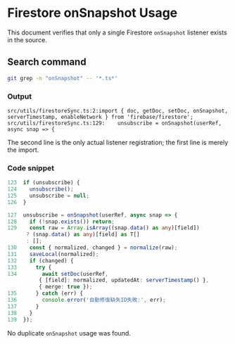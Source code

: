 # Firestore onSnapshot Usage

This document verifies that only a single Firestore `onSnapshot` listener exists in the source.

## Search command

```bash
git grep -n "onSnapshot" -- '*.ts*'
```

### Output

```text
src/utils/firestoreSync.ts:2:import { doc, getDoc, setDoc, onSnapshot, serverTimestamp, enableNetwork } from 'firebase/firestore';
src/utils/firestoreSync.ts:129:    unsubscribe = onSnapshot(userRef, async snap => {
```

The second line is the only actual listener registration; the first line is merely the import.

### Code snippet

```ts
123  if (unsubscribe) {
124    unsubscribe();
125    unsubscribe = null;
126  }

127  unsubscribe = onSnapshot(userRef, async snap => {
128    if (!snap.exists()) return;
129    const raw = Array.isArray((snap.data() as any)[field])
      ? (snap.data() as any)[field] as T[]
      : [];
130    const { normalized, changed } = normalize(raw);
131    saveLocal(normalized);
132    if (changed) {
133      try {
134        await setDoc(userRef,
          { [field]: normalized, updatedAt: serverTimestamp() },
          { merge: true });
135      } catch (err) {
136        console.error('自動修復缺失ID失敗:', err);
137      }
138    }
139  });
```

No duplicate `onSnapshot` usage was found.
